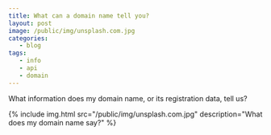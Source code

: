 ```yaml
---
title: What can a domain name tell you?
layout: post
image: /public/img/unsplash.com.jpg
categories:
   - blog
tags:
   - info
   - api
   - domain
---
```

What information does my domain name, or its registration data, tell us?


{%
include img.html
src="/public/img/unsplash.com.jpg"
description="What does my domain name say?"
%}

